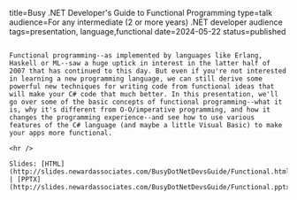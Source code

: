 title=Busy .NET Developer's Guide to Functional Programming
type=talk
audience=For any intermediate (2 or more years) .NET developer audience
tags=presentation, language,functional
date=2024-05-22
status=published
~~~~~~

Functional programming--as implemented by languages like Erlang, Haskell or ML--saw a huge uptick in interest in the latter half of 2007 that has continued to this day. But even if you're not interested in learning a new programming language, we can still derive some powerful new techniques for writing code from functional ideas that will make your C# code that much better. In this presentation, we'll go over some of the basic concepts of functional programming--what it is, why it's different from O-O/imperative programming, and how it changes the programming experience--and see how to use various features of the C# language (and maybe a little Visual Basic) to make your apps more functional.
    
<hr />

Slides: [HTML](http://slides.newardassociates.com/BusyDotNetDevsGuide/Functional.html) | [PPTX](http://slides.newardassociates.com/BusyDotNetDevsGuide/Functional.pptx)
